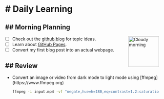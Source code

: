 <h1> # Daily Learning</h1>
<h2> ## Morning Planning </h2>

<img alt="Cloudy morning" src="https://octodex.github.com/images/cloud.jpg" width="100" align="right">

- [ ] Check out the [github blog](https://github.blog/) for topic ideas.
- [ ] Learn about [GitHub Pages](https://skills.github.com/#first-day-on-github).
- [ ] Convert my first blog post into an actual webpage.

<h2>## Review</h2>
<ul>
<li>Convert an image or video from dark mode to light mode using [ffmpeg](https://www.ffmpeg.org)</li>

```bash
ffmpeg -i input.mp4 -vf "negate,hue=h=180,eq=contrast=1.2:saturation=1.1" output.mp4
```

</ul>


